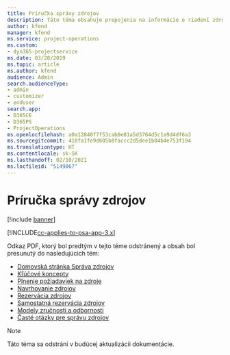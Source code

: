 ```yaml
---
title: Príručka správy zdrojov
description: Táto téma obsahuje prepojenia na informácie o riadení zdrojov v Project Service Automation
author: kfend
manager: kfend
ms.service: project-operations
ms.custom:
- dyn365-projectservice
ms.date: 03/28/2019
ms.topic: article
ms.author: kfend
audience: Admin
search.audienceType:
- admin
- customizer
- enduser
search.app:
- D365CE
- D365PS
- ProjectOperations
ms.openlocfilehash: a0a12840f7f53cab0e81a5d3764d5c1a9d4df6a3
ms.sourcegitcommit: 418fa1fe9d605b8faccc2d5dee1b04b4e753f194
ms.translationtype: HT
ms.contentlocale: sk-SK
ms.lasthandoff: 02/10/2021
ms.locfileid: "5149067"
---
```

# <a name="resource-management-guide"></a>Príručka správy zdrojov

[!include [banner](../../includes/psa-now-project-operations.md)]

[!INCLUDE[cc-applies-to-psa-app-3.x](../../includes/cc-applies-to-psa-app-3x.md)]

Odkaz PDF, ktorý bol predtým v tejto téme odstránený a obsah bol presunutý do nasledujúcich tém:

- [Domovská stránka Správa zdrojov](../resource-management-home-page.md)
- [Kľúčové koncepty](../reports-key-concepts.md)
- [Plnenie požiadaviek na zdroje](../resource-management-fulfill-requests.md)
- [Navrhovanie zdrojov](../resource-management-propose-resources.md)
- [Rezervácia zdrojov](../resource-management-book-resources-scheduleboard.md)
- [Samostatná rezervácia zdrojov](../resource-management-softbook-requirements.md)
- [Modely zručností a odbornosti](../resource-management-skills-proficiency.md)
- [Časté otázky pre správu zdrojov](../resource-management-faq.md)

> [!NOTE]
> Táto téma sa odstráni v budúcej aktualizácii dokumentácie. 
